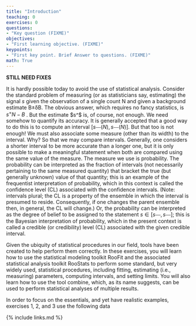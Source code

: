 ```yaml
---
title: "Introduction"
teaching: 0
exercises: 0
questions:
- "Key question (FIXME)"
objectives:
- "First learning objective. (FIXME)"
keypoints:
- "First key point. Brief Answer to questions. (FIXME)"
math: True
---
```


**STILL NEED FIXES**


It is hardly possible today to avoid the use of statistical analysis. Consider the standard problem of measuring (or as statisticians say, estimating) the signal $s$ given the observation of a single count N and given a background estimate B±δB. The obvious answer, which requires no fancy statistics, is $s^=N−B$ . But the estimate $s^$ is, of course, not enough. We need somehow to quantify its accuracy. It is generally accepted that a good way to do this is to compute an interval $[s⎯⎯(N),s⎯⎯(N)]$. But that too is not enough! We must also associate some measure (other than its width) to the interval. Why? So that we may compare intervals. Generally, one considers a shorter interval to be more accurate than a longer one, but it is only possible to make a meaningful statement when both are compared using the same value of the measure. The measure we use is probability. The probability can be interpreted as the fraction of intervals (not necessarily pertaining to the same measured quantity) that bracket the true (but generally unknown) value of that quantity; this is an example of the frequentist interpretation of probability, which in this context is called the confidence level (CL) associated with the confidence intervals. (Note: intervals plural; the CL is a property of the ensemble in which the interval is presumed to reside. Consequently, if one changes the parent ensemble then, in general, the CL will change.) Or, the probability can be interpreted as the degree of belief to be assigned to the statement $s∈[s⎯⎯,s⎯⎯]$; this is the Bayesian interpretation of probability, which in the present context is called a credible (or credibility) level (CL) associated with the given credible interval.

Given the ubiquity of statistical procedures in our field, tools have been created to help perform them correctly. In these exercises, you will learn how to use the statistical modeling toolkit RooFit and the associated statistical analysis toolkit RooStats to perform some standard, but very widely used, statistical procedures, including fitting, estimating (i.e., measuring) parameters, computing intervals, and setting limits. You will also learn how to use the tool combine, which, as its name suggests, can be used to perform statistical analyses of multiple results.

In order to focus on the essentials, and yet have realistic examples, exercises 1, 2, and 3 use the following data


{% include links.md %}

